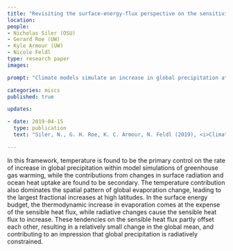 ```yaml
---
title: "Revisiting the surface-energy-flux perspective on the sensitivity of global precipitation to climate change" 
location:
people:
- Nicholas Siler (OSU) 
- Gerard Roe (UW)
- Kyle Armour (UW)
- Nicole Feldl 
type: research paper
images:

prompt: "Climate models simulate an increase in global precipitation at a rate of approximately 1–3% per Kelvin of global surface warming. This change is often interpreted through the lens of the atmospheric energy budget, in which the increase in global precipitation is mostly offset by an increase in net radiative cooling. Other studies have provided different interpretations from the perspective of the surface, where evaporation represents the turbulent transfer of latent heat to the atmosphere. Expanding on this surface perspective, here we derive a version of the Penman–Monteith equation that allows the change in ocean evaporation to be partitioned into a thermodynamic response to surface warming, and additional diagnostic contributions from changes in surface radiation, ocean heat uptake, and boundary-layer dynamics/relative humidity." 

categories: miscs
published: true

updates:

- date: 2019-04-15
  type: publication
  text: "Siler, N., G. H. Roe, K. C. Armour, N. Feldl (2019), <i>Climate Dynamics</i>, 52, [doi:10.1007/s00382-018-4359-0](https://doi.org/10.1007/s00382-018-4359-0)."

---
```


In this framework, temperature is found to be the primary control on the rate of increase in global precipitation within model simulations of greenhouse gas warming, while the contributions from changes in surface radiation and ocean heat uptake are found to be secondary. The temperature contribution also dominates the spatial pattern of global evaporation change, leading to the largest fractional increases at high latitudes. In the surface energy budget, the thermodynamic increase in evaporation comes at the expense of the sensible heat flux, while radiative changes cause the sensible heat flux to increase. These tendencies on the sensible heat flux partly offset each other, resulting in a relatively small change in the global mean, and contributing to an impression that global precipitation is radiatively constrained.




